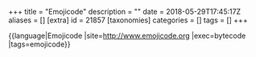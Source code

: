 +++
title = "Emojicode"
description = ""
date = 2018-05-29T17:45:17Z
aliases = []
[extra]
id = 21857
[taxonomies]
categories = []
tags = []
+++

{{language|Emojicode
|site=http://www.emojicode.org
|exec=bytecode
|tags=emojicode}}
